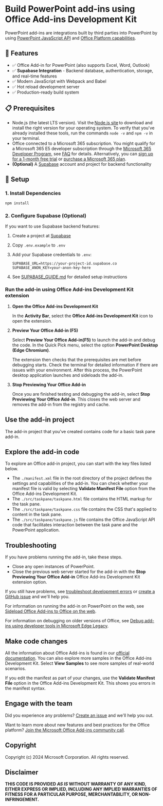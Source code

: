# Build PowerPoint add-ins using Office Add-ins Development Kit

PowerPoint add-ins are integrations built by third parties into PowerPoint by using [PowerPoint JavaScript API](https://learn.microsoft.com/en-us/office/dev/add-ins/reference/overview/powerpoint-add-ins-reference-overview) and [Office Platform capabilities](https://learn.microsoft.com/en-us/office/dev/add-ins/overview/office-add-ins).

## 🚀 Features

- ✅ Office Add-in for PowerPoint (also supports Excel, Word, Outlook)
- ✅ **Supabase Integration** - Backend database, authentication, storage, and real-time features
- ✅ Modern JavaScript with Webpack and Babel
- ✅ Hot reload development server
- ✅ Production-ready build system

## 📋 Prerequisites

- Node.js (the latest LTS version). Visit the [Node.js site](https://nodejs.org/) to download and install the right version for your operating system. To verify that you've already installed these tools, run the commands `node -v` and `npm -v` in your terminal.
- Office connected to a Microsoft 365 subscription. You might qualify for a Microsoft 365 E5 developer subscription through the [Microsoft 365 Developer Program](https://developer.microsoft.com/microsoft-365/dev-program), see [FAQ](https://learn.microsoft.com/office/developer-program/microsoft-365-developer-program-faq#who-qualifies-for-a-microsoft-365-e5-developer-subscription-) for details. Alternatively, you can [sign up for a 1-month free trial](https://www.microsoft.com/microsoft-365/try?rtc=1) or [purchase a Microsoft 365 plan](https://www.microsoft.com/buy/compare-all-microsoft-365-products).
- **(Optional)** A [Supabase](https://supabase.com) account and project for backend functionality

## 🔧 Setup

### 1. Install Dependencies

```bash
npm install
```

### 2. Configure Supabase (Optional)

If you want to use Supabase backend features:

1. Create a project at [Supabase](https://supabase.com)
2. Copy `.env.example` to `.env`
3. Add your Supabase credentials to `.env`:

   ```env
   SUPABASE_URL=https://your-project-id.supabase.co
   SUPABASE_ANON_KEY=your-anon-key-here
   ```

4. See [SUPABASE_GUIDE.md](./SUPABASE_GUIDE.md) for detailed setup instructions

### Run the add-in using Office Add-ins Development Kit extension

1. **Open the Office Add-ins Development Kit**

    In the **Activity Bar**, select the **Office Add-ins Development Kit** icon to open the extension.

1. **Preview Your Office Add-in (F5)**

    Select **Preview Your Office Add-in(F5)** to launch the add-in and debug the code. In the Quick Pick menu, select the option **PowerPoint Desktop (Edge Chromium)**.

    The extension then checks that the prerequisites are met before debugging starts. Check the terminal for detailed information if there are issues with your environment. After this process, the PowerPoint desktop application launches and sideloads the add-in.

1. **Stop Previewing Your Office Add-in**

    Once you are finished testing and debugging the add-in, select **Stop Previewing Your Office Add-in**. This closes the web server and removes the add-in from the registry and cache.

## Use the add-in project

The add-in project that you've created contains code for a basic task pane add-in.

## Explore the add-in code

To explore an Office add-in project, you can start with the key files listed below.

- The `./manifest.xml` file in the root directory of the project defines the settings and capabilities of the add-in. You can check whether your manifest file is valid by selecting **Validate Manifest File** option from the Office Add-ins Development Kit.
- The `./src/taskpane/taskpane.html` file contains the HTML markup for the task pane.
- The `./src/taskpane/taskpane.css` file contains the CSS that's applied to content in the task pane.
- The `./src/taskpane/taskpane.js` file contains the Office JavaScript API code that facilitates interaction between the task pane and the PowerPoint application.

## Troubleshooting

If you have problems running the add-in, take these steps.

- Close any open instances of PowerPoint.
- Close the previous web server started for the add-in with the **Stop Previewing Your Office Add-in** Office Add-ins Development Kit extension option.

If you still have problems, see [troubleshoot development errors](https://learn.microsoft.com//office/dev/add-ins/testing/troubleshoot-development-errors) or [create a GitHub issue](https://aka.ms/officedevkitnewissue) and we'll help you.  

For information on running the add-in on PowerPoint on the web, see [Sideload Office Add-ins to Office on the web](https://learn.microsoft.com/office/dev/add-ins/testing/sideload-office-add-ins-for-testing).

For information on debugging on older versions of Office, see [Debug add-ins using developer tools in Microsoft Edge Legacy](https://learn.microsoft.com/office/dev/add-ins/testing/debug-add-ins-using-devtools-edge-legacy).

## Make code changes

All the information about Office Add-ins is found in our [official documentation](https://learn.microsoft.com/office/dev/add-ins/overview/office-add-ins). You can also explore more samples in the Office Add-ins Development Kit. Select **View Samples** to see more samples of real-world scenarios.

If you edit the manifest as part of your changes, use the **Validate Manifest File** option in the Office Add-ins Development Kit. This shows you errors in the manifest syntax.

## Engage with the team

Did you experience any problems? [Create an issue](https://aka.ms/officedevkitnewissue) and we'll help you out.

Want to learn more about new features and best practices for the Office platform? [Join the Microsoft Office Add-ins community call](https://learn.microsoft.com/office/dev/add-ins/overview/office-add-ins-community-call).

## Copyright

Copyright (c) 2024 Microsoft Corporation. All rights reserved.

## Disclaimer

**THIS CODE IS PROVIDED *AS IS* WITHOUT WARRANTY OF ANY KIND, EITHER EXPRESS OR IMPLIED, INCLUDING ANY IMPLIED WARRANTIES OF FITNESS FOR A PARTICULAR PURPOSE, MERCHANTABILITY, OR NON-INFRINGEMENT.**
